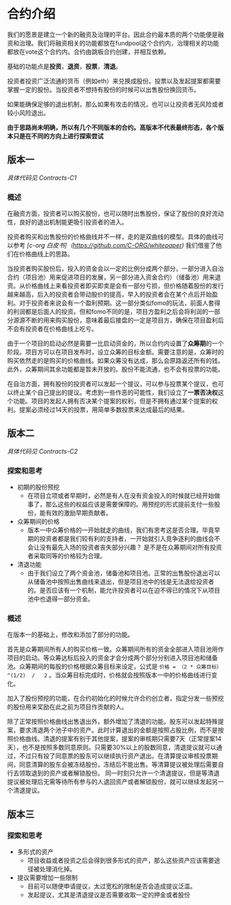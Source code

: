 # 合约介绍
我们的愿景是建立一个新的融资及治理的平台。因此合约最本质的两个功能便是融资和治理。我们将融资相关的功能都放在fundpool这个合约内，治理相关的功能都放在vote这个合约内。合约由跳板合约创建，并相互依赖。

基础的功能点是**投资**，**退资**，**投票**，**清退**。

投资者投资广泛流通的货币（例如eth）来兑换成股份。投票以及发起提案都需要掌握一定的股份。当投资者不想持有股份的时候可以出售股份换回货币。

如果能确保足够的退出机制，那么如果有攻击的情况，也可以让投资者无风险或者较小风险退出。

**由于思路尚未明确，所以有几个不同版本的合约。高版本不代表最终形态，各个版本只是在不同的方向上进行探索尝试**

## 版本一
*具体代码见 Contracts-C1*
### 概述
在融资方面，投资者可以购买股份，也可以随时出售股份，保证了股份的良好流动性，良好的退出机制能更吸引投资者的进入。

投资者购买和出售股份的价格曲线并不一样，走的是双曲线的模型。具体的曲线可以参考 _[c-org 白皮书]（https://github.com/C-ORG/whitepaper)_
我们借鉴了他们在价格曲线上的思路。

当投资者购买股份后，投入的资金会以一定的比例分成两个部分，一部分进入自治合约（项目池）用来促进项目的发展，另一部分进入资金合约）（储备池）用来退资。从价格曲线上来看投资者即买即卖是会有一部分亏损，但价格随着股份的发行越来越高，后入的投资者会带动股价的提高，早入的投资者会在某个点后开始盈利。对于投资者来说会有一个盈利预期。这一部分类似fomo的玩法，前面人套得的利润都是后面人的投资。但和fomo不同的是，项目方盈利之后会将利润的一部分源源不断的用来购买股份，意味着最后接盘的一定是项目方，确保在项目盈利后不会有投资者在价格曲线上吃亏。

由于一个项目的启动必然是需要一比启动资金的，所以合约内设置了**众筹期**的一个阶段。项目方可以在项目发布时，设立众筹的目标金额。需要注意的是，众筹时的购买依然走的是购买的价格曲线。如果众筹没有达成，那么会原路返还所有的钱。此外，众筹期间其余功能都是暂未开放的。股份不能流通，也不会有投票的功能。

在自治方面，拥有股份的投资者可以发起一个提议，可以参与投票某个提议，也可以终止某个自己提出的提议。考虑到一些作恶的可能性，我们设立了**一票否决权**这个功能。项目的发起人拥有否决某个提案的权利，但是不拥有通过某个提案的权利。提案必须经过14天的投票，用简单多数投票来达成最后的结果。


## 版本二
*具体代码见 Contracts-C2*
### 探索和思考
- 初期的股份预挖
    - 在项目立项或者早期时，必然是有人在没有资金投入的时候就已经开始做事了，那么这些的权益应该是需要保障的。用预挖的形式提前支付一些股份，能有效的激励早期贡献者。
- 众筹期间的价格
    - 版本一中众筹价格的一开始就走的曲线，我们有思考这是否合理。毕竟早期的投资者都是我们较有利的支持者，一开始就引入竞争逐利的曲线会不会让没有最先入场的投资者丧失部分兴趣？ 是不是在众筹期间对所有投资者采取同等的价格较为合理。
- 清退功能
    - 由于我们设立了两个资金池，储备池和项目池。正常的出售股份退出可以从储备池中按照出售曲线来退出，但是项目池中的钱是无法退给投资者的。是否应该有一个机制，能允许投资者可以在迫不得已的情况下从项目池中也退得一部分资金。
### 概述
在版本一的基础上，修改和添加了部分的功能。

首先是众筹期间所有人的购买价格一致。众筹期间所有的资金全部进入项目池用作项目的启动。等众筹达标后投入的资金才会分成两个部分分别进入项目池和储备池。众筹期间的每股的价格根据众筹目标来设定，公式是  ` 价格 = （2 * 众筹目标）^(1/2)  /   2 ` 。当众筹目标完成时，价格就会按照版本一中的价格曲线进行变化。

加入了股份预挖的功能，在合约初始化的时候允许合约创立者，指定分发一些预挖的股份用来奖励在此之前为项目作贡献的人。

除了正常按照价格曲线出售退出外，额外增加了清退的功能。股东可以发起特殊提案，要求清退两个池子中的资产。此时计算退出的金额是按照占股比例，而不是按照价格曲线。清退的提案有别于其他提案，提案的审核期只需要7天（正常提案14天），也不是按照多数同意原则。只需要30%以上的股数同意，清退提议就可以通过，不过只有投了同意票的股东可以继续执行资产退出。在清算提议审核投票期间，同意清算的股东会被冻结股份，冻结后不能出售。等清算提议被处理后需要自行去领取退到的资产或者解锁股份。 同一时刻只允许一个清退提议，但是等清退提议被处理后无需等待所有参与的人退回资产或者解锁股份，就可以继续发起另一个清退提议。


## 版本三

### 探索和思考
- 多形式的资产
    - 项目收益或者投资之后会得到很多形式的资产，那么这些资产应该需要途径被处理消化掉。
- 提议需要增加一些限制
    - 目前可以随便申请提议，太过宽松的限制是否会造成提议泛滥。
    - 发起提议，尤其是清退提议是否需要收取一定的押金或者股份